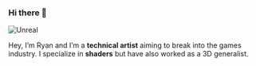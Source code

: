 ### Hi there 👋

![Unreal](https://img.shields.io/badge/-Unreal%20Engine-313131?style=for-the-badge&logo=unreal-engine&logoColor=white)

Hey, I’m Ryan and I’m a **technical artist** aiming to break into the games industry.
I specialize in **shaders** but have also worked as a 3D generalist.

<!--
  [issues]:    https://github.com/grantwinney/BlogCodeSamples/issues
  [pulls]:     https://github.com/grantwinney/BlogCodeSamples/pulls

<img src="{https://img.shields.io/badge/-Unreal%20Engine-313131?style=for-the-badge&logo=unreal-engine&logoColor=white}" />
!(https://img.shields.io/badge/Unity-100000?style=for-the-badge&logo=unity&logoColor=white)
!(https://img.shields.io/badge/Itch.io-FA5C5C?style=for-the-badge&logo=itchdotio&logoColor=white)
!(https://img.shields.io/badge/Discord-5865F2?style=for-the-badge&logo=discord&logoColor=white)
-->

<!--
**DataIsGone/DataIsGone** is a ✨ _special_ ✨ repository because its `README.md` (this file) appears on your GitHub profile.

Here are some ideas to get you started:

- 🔭 I’m currently working on ...
- 🌱 I’m currently learning ...
- 👯 I’m looking to collaborate on ...
- 🤔 I’m looking for help with ...
- 💬 Ask me about ...
- 📫 How to reach me: ...
- 😄 Pronouns: ...
- ⚡ Fun fact: ...
-->

